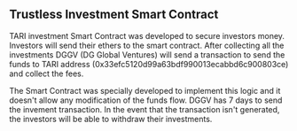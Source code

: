 ## Trustless Investment Smart Contract

TARI investment Smart Contract was developed to secure investors money. Investors will send their ethers to the smart contract. After collecting all the investments DGGV (DG Global Ventures) will send a transaction to send the funds to TARI address (0x33efc5120d99a63bdf990013ecabbd6c900803ce) and collect the fees.

The Smart Contract was specially developed to implement this logic and it doesn't allow any modification of the funds flow. DGGV has 7 days to send the invement transaction. In the event that the transaction isn't generated, the investors will be able to withdraw their investments. 

